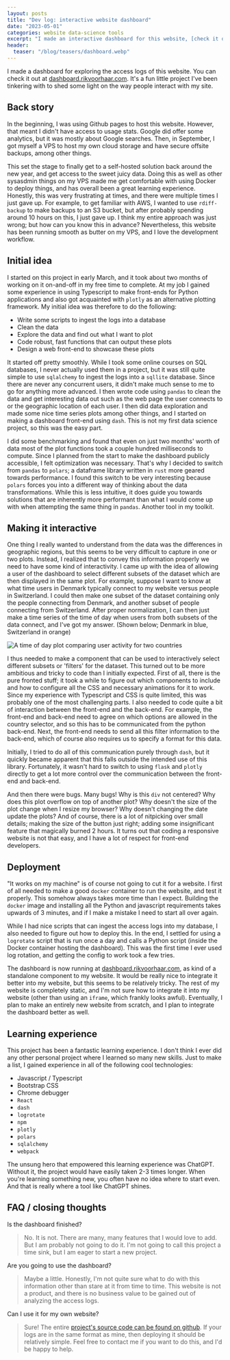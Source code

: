 ```yaml
---
layout: posts
title: "Dev log: interactive website dashboard"
date: "2023-05-01"
categories: website data-science tools
excerpt: "I made an interactive dashboard for this website, [check it out!](https://dashboard.rikvoorhaar.com)"
header:
  teaser: "/blog/teasers/dashboard.webp"
---
```


I made a dashboard for exploring the access logs of this website. You can check it out at [dashboard.rikvoorhaar.com](https://dashboard.rikvoorhaar.com). It's a fun little project I've been tinkering with to shed some light on the way people interact with my site.


## Back story
In the beginning, I was using Github pages to host this website. However, that meant I didn't have access to usage stats. Google did offer some analytics, but it was mostly about Google searches. Then, in September, I got myself a VPS to host my own cloud storage and have secure offsite backups, among other things.


This set the stage to finally get to a self-hosted solution back around the new year, and get access to the sweet juicy data. Doing this as well as other sysasdmin things on my VPS made me get comfortable with using Docker to deploy things, and has overall been a great learning experience. Honestly, this was very frustrating at times, and there were multiple times I just gave up. For example, to get familiar with AWS, I wanted to use `rdiff-backup` to make backups to an S3 bucket, but after probably spending around 10 hours on this, I just gave up. I think my entire approach was just wrong; but how can you know this in advance? Nevertheless, this website has been running smooth as butter on my VPS, and I love the development workflow.

## Initial idea

I started on this project in early March, and it took about two months of working on it on-and-off in my free time to complete. At my job I gained some experience in using Typescript to make front-ends for Python applications and also got acquainted with `plotly` as an alternative plotting framework. My initial idea was therefore to do the following:
- Write some scripts to ingest the logs into a database
- Clean the data
- Explore the data and find out what I want to plot
- Code robust, fast functions that can output these plots
- Design a web front-end to showcase these plots

It started off pretty smoothly. While I took some online courses on SQL databases, I never actually used them in a project, but it was still quite simple to use `sqlalchemy` to ingest the logs into a `sqllite` database. Since there are never any concurrent users, it didn't make much sense to me to go for anything more advanced. I then wrote code using `pandas` to clean the data and get interesting data out such as the web page the user connects to or the geographic location of each user. I then did data exploration and made some nice time series plots among other things, and I started on making a dashboard front-end using `dash`. This is not my first data science project, so this was the easy part.

I did some benchmarking and found that even on just two months' worth of data most of the plot functions took a couple hundred milliseconds to compute. Since I planned from the start to make the dashboard publicly accessible, I felt optimization was necessary. That's why I decided to switch from `pandas` to `polars`; a dataframe library written in `rust` more geared towards performance. I found this switch to be very interesting because `polars` forces you into a different way of thinking about the data transformations. While this is less intuitive, it does guide you towards solutions that are inherently more performant than what I would come up with when attempting the same thing in `pandas`. Another tool in my toolkit. 

## Making it interactive

One thing I really wanted to understand from the data was the differences in geographic regions, but this seems to be very difficult to capture in one or two plots. Instead, I realized that to convey this information properly we need to have some kind of interactivity. I came up with the idea of allowing a user of the dashboard to select different subsets of the dataset which are then displayed in the same plot. For example, suppose I want to know at what time users in Denmark typically connect to my website versus people in Switzerland. I could then make one subset of the dataset containing only the people connecting from Denmark, and another subset of people connecting from Switzerland. After proper normalization, I can then just make a time series of the time of day when users from both subsets of the data connect, and I've got my answer. (Shown below; Denmark in blue, Switzerland in orange)

![A time of day plot comparing user activity for two countries](/blog/dashboard/switzerland-denmark.png)


I thus needed to make a component that can be used to interactively select different subsets or 'filters' for the dataset. This turned out to be more ambitious and tricky to code than I initially expected. First of all, there is the pure fronted stuff; it took a while to figure out which components to include and how to configure all the CSS and necessary animations for it to work. Since my experience with Typescript and CSS is quite limited, this was probably one of the most challenging parts. I also needed to code quite a bit of interaction between the front-end and the back-end. For example, the front-end and back-end need to agree on which options are allowed in the country selector, and so this has to be communicated from the python back-end. Next, the front-end needs to send all this filter information to the back-end, which of course also requires us to specify a format for this data. 

Initially, I tried to do all of this communication purely through `dash`, but it quickly became apparent that this falls outside the intended use of this library. Fortunately, it wasn't hard to switch to using `flask` and `plotly` directly to get a lot more control over the communication between the front-end and back-end. 

And then there were bugs. Many bugs! Why is this `div` not centered? Why does this plot overflow on top of another plot? Why doesn't the size of the plot change when I resize my browser? Why doesn't changing the date update the plots? And of course, there is a lot of nitpicking over small details; making the size of the button just right; adding some insignificant feature that magically burned 2 hours. It turns out that coding a responsive website is not that easy, and I have a lot of respect for front-end developers. 

## Deployment

"It works on my machine" is of course not going to cut it for a website. I first of all needed to make a good `docker` container to run the website, and test it properly. This somehow always takes more time than I expect. Building the `docker` image and installing all the Python and javascript requirements takes upwards of 3 minutes, and if I make a mistake I need to start all over again. 

While I had nice scripts that can ingest the access logs into my database, I also needed to figure out how to deploy this. In the end, I settled for using a `logrotate` script that is run once a day and calls a Python script (inside the Docker container hosting the dashboard). This was the first time I ever used log rotation, and getting the config to work took a few tries. 

The dashboard is now running at [dashboard.rikvoorhaar.com](https://dashboard.rikvoorhaar.com), as kind of a standalone component to my website. It would be really nice to integrate it better into my website, but this seems to be relatively tricky. The rest of my website is completely static, and I'm not sure how to integrate it into my website (other than using an `iframe`, which frankly looks awful). Eventually, I plan to make an entirely new website from scratch, and I plan to integrate the dashboard better as well. 

## Learning experience

This project has been a fantastic learning experience. I don't think I ever did any other personal project where I learned so many new skills. Just to make a list, I gained experience in all of the following cool technologies:
- Javascript / Typescript
- Bootstrap CSS
- Chrome debugger
- `React`
- `dash`
- `logrotate`
- `npm`
- `plotly`
- `polars`
- `sqlalchemy`
- `webpack`

The unsung hero that empowered this learning experience was ChatGPT. Without it, the project would have easily taken 2-3 times longer. When you're learning something new, you often have no idea where to start even. And that is really where a tool like ChatGPT shines. 

## FAQ / closing thoughts

Is the dashboard finished? 
> No. It is not. There are many, many features that I would love to add. But I am probably not going to do it. I'm not going to call this project a time sink, but I am eager to start a new project.

Are you going to use the dashboard?
> Maybe a little. Honestly, I'm not quite sure what to do with this information other than stare at it from time to time. This website is not a product, and there is no business value to be gained out of analyzing the access logs. 

Can I use it for my own website?
> Sure! The entire [project's source code can be found on github](https://github.com/RikVoorhaar/log-analysis). If your logs are in the same format as mine, then deploying it should be relatively simple. Feel free to contact me if you want to do this, and I'd be happy to help.

